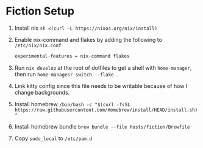 # Fiction Setup

1. Install nix `sh <(curl -L https://nixos.org/nix/install)`
1. Enable nix-command and flakes by adding the following to `/etc/nix/nix.conf`

   ```nix
   experimental-features = nix-command flakes
   ```

1. Run `nix develop` at the root of dotfiles to get a shell with `home-manager`, then run `home-managesr switch --flake .`
1. Link kitty config since this file needs to be writable because of how I change backgrounds.
1. Install homebrew `/bin/bash -c "$(curl -fsSL https://raw.githubusercontent.com/Homebrew/install/HEAD/install.sh)"`
1. Install homebrew bundle `brew bundle --file hosts/fiction/Brewfile`
1. Copy `sudo_local` to `/etc/pam.d`
